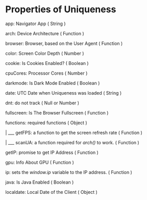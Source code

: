 # Properties of Uniqueness

app: Navigator App ( String )


arch: Device Architecture ( Function )


browser: Browser, based on the User Agent ( Function )


color: Screen Color Depth ( Number )


cookie: Is Cookies Enabled? ( Boolean )


cpuCores: Processor Cores ( Number )


darkmode: Is Dark Mode Enabled ( Boolean )


date: UTC Date when Uniqueness was loaded ( String ) 


dnt: do not track ( Null or Number )


fullscreen: Is The Browser Fullscreen ( Function )


functions: required functions ( Object )


  | ___ getFPS: a function to get the screen refresh rate ( Function ) 


  | ___ scanUA: a function required for *arch()* to work. ( Function )


getIP: promise to get IP Address ( Function )


gpu: Info About GPU ( Function )


ip: sets the *window.ip* variable to the IP address. ( Function )


java: Is Java Enabled ( Boolean )


localdate: Local Date of the Client ( Object ) 




  





